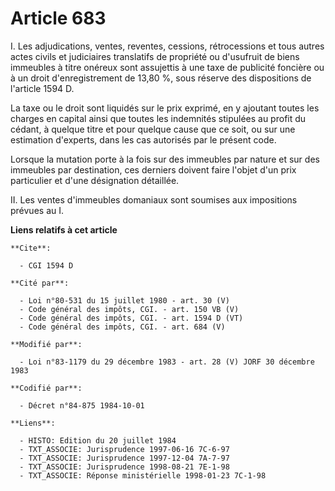 # Article 683

I. Les adjudications, ventes, reventes, cessions, rétrocessions et tous autres actes civils et judiciaires translatifs de
propriété ou d'usufruit de biens immeubles à titre onéreux sont assujettis à une taxe de publicité foncière ou à un droit
d'enregistrement de 13,80 %, sous réserve des dispositions de l'article 1594 D.

La taxe ou le droit sont liquidés sur le prix exprimé, en y ajoutant toutes les charges en capital ainsi que toutes les
indemnités stipulées au profit du cédant, à quelque titre et pour quelque cause que ce soit, ou sur une estimation d'experts,
dans les cas autorisés par le présent code.

Lorsque la mutation porte à la fois sur des immeubles par nature et sur des immeubles par destination, ces derniers doivent
faire l'objet d'un prix particulier et d'une désignation détaillée.

II. Les ventes d'immeubles domaniaux sont soumises aux impositions prévues au I.

**Liens relatifs à cet article**

	**Cite**:

	  - CGI 1594 D

	**Cité par**:

	  - Loi n°80-531 du 15 juillet 1980 - art. 30 (V)
	  - Code général des impôts, CGI. - art. 150 VB (V)
	  - Code général des impôts, CGI. - art. 1594 D (VT)
	  - Code général des impôts, CGI. - art. 684 (V)

	**Modifié par**:

	  - Loi n°83-1179 du 29 décembre 1983 - art. 28 (V) JORF 30 décembre 1983

	**Codifié par**:

	  - Décret n°84-875 1984-10-01

	**Liens**:

	  - HISTO: Edition du 20 juillet 1984
	  - TXT_ASSOCIE: Jurisprudence 1997-06-16 7C-6-97
	  - TXT_ASSOCIE: Jurisprudence 1997-12-04 7A-7-97
	  - TXT_ASSOCIE: Jurisprudence 1998-08-21 7E-1-98
	  - TXT_ASSOCIE: Réponse ministérielle 1998-01-23 7C-1-98
